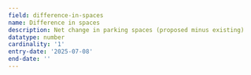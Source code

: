 ```yaml
---
field: difference-in-spaces
name: Difference in spaces
description: Net change in parking spaces (proposed minus existing)
datatype: number
cardinality: '1'
entry-date: '2025-07-08'
end-date: ''
---
```

